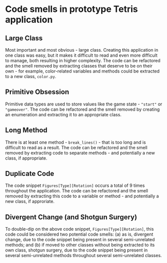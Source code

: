 # Code smells in prototype Tetris application

## Large Class

Most important and most obvious - large class. Creating this application in one class was easy, but it makes it difficult to read and even more difficult to manage, both resulting in higher complexity. The code can be refactored and the smell removed by extracting classes that deserve to be on their own - for example, color-related variables and methods could be extracted to a new class, `color.py`.

## Primitive Obsession

Primitive data types are used to store values like the game state - `"start"` or `"gameover"`. The code can be refactored and the smell removed by creating an enumeration and extracting it to an appropriate class.

## Long Method

There is at least one method - `break_lines()` - that is too long and is difficult to read as a result. The code can be refactored and the smell removed by extracting code to separate methods - and potentially a new class, if appropriate.

## Duplicate Code

The code snippet `Figures[Type][Rotation]` occurs a total of 9 times throughout the application. The code can be refactored and the smell removed by extracting this code to a variable or method - and potentially a new class, if approriate.

## Divergent Change (and Shotgun Surgery)

To double-dip on the above code snippet, `Figures[Type][Rotation]`, this code could be considered two potential code smells: (a) as is, divergent change, due to the code snippet being present in several semi-unrelated methods; and (b) if moved to other classes without being extracted to its own class, shotgun surgery, due to the code snippet being present in several semi-unrelated methods throughout several semi-unrelated classes.
